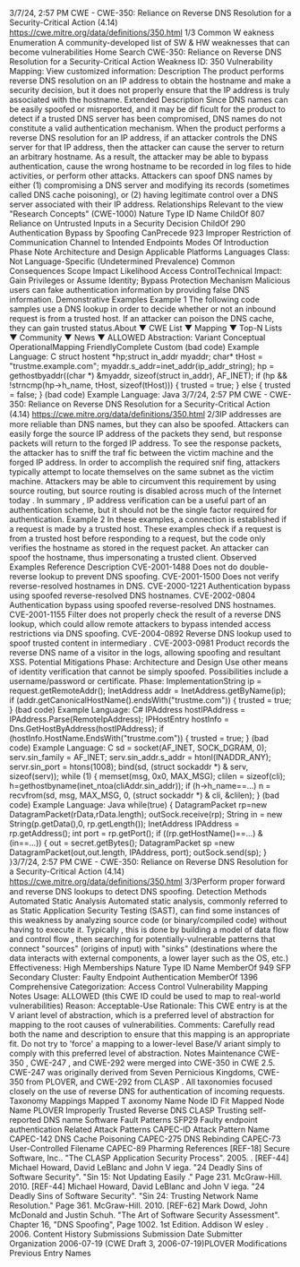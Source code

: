 3/7/24, 2:57 PM CWE - CWE-350: Reliance on Reverse DNS Resolution for a Security-Critical Action (4.14)
https://cwe.mitre.org/data/deﬁnitions/350.html 1/3
Common W eakness Enumeration
A community-developed list of SW & HW weaknesses that can become
vulnerabilities
Home Search
CWE-350: Reliance on Reverse DNS Resolution for a Security-Critical Action
Weakness ID: 350
Vulnerability Mapping: 
View customized information:
 Description
The product performs reverse DNS resolution on an IP address to obtain the hostname and make a security decision, but it does not
properly ensure that the IP address is truly associated with the hostname.
 Extended Description
Since DNS names can be easily spoofed or misreported, and it may be dif ficult for the product to detect if a trusted DNS server has
been compromised, DNS names do not constitute a valid authentication mechanism.
When the product performs a reverse DNS resolution for an IP address, if an attacker controls the DNS server for that IP address,
then the attacker can cause the server to return an arbitrary hostname. As a result, the attacker may be able to bypass authentication,
cause the wrong hostname to be recorded in log files to hide activities, or perform other attacks.
Attackers can spoof DNS names by either (1) compromising a DNS server and modifying its records (sometimes called DNS cache
poisoning), or (2) having legitimate control over a DNS server associated with their IP address.
 Relationships
 Relevant to the view "Research Concepts" (CWE-1000)
Nature Type ID Name
ChildOf 807 Reliance on Untrusted Inputs in a Security Decision
ChildOf 290 Authentication Bypass by Spoofing
CanPrecede 923 Improper Restriction of Communication Channel to Intended Endpoints
 Modes Of Introduction
Phase Note
Architecture and Design
 Applicable Platforms
Languages
Class: Not Language-Specific (Undetermined Prevalence)
 Common Consequences
Scope Impact Likelihood
Access ControlTechnical Impact: Gain Privileges or Assume Identity; Bypass Protection Mechanism
Malicious users can fake authentication information by providing false DNS information.
 Demonstrative Examples
Example 1
The following code samples use a DNS lookup in order to decide whether or not an inbound request is from a trusted host. If an
attacker can poison the DNS cache, they can gain trusted status.About ▼ CWE List ▼ Mapping ▼ Top-N Lists ▼ Community ▼ News ▼
ALLOWED
Abstraction: Variant
Conceptual OperationalMapping
FriendlyComplete Custom
(bad code) Example Language: C 
struct hostent \*hp;struct in\_addr myaddr;
char\* tHost = "trustme.example.com";
myaddr.s\_addr=inet\_addr(ip\_addr\_string);
hp = gethostbyaddr((char \*) &myaddr, sizeof(struct in\_addr), AF\_INET);
if (hp && !strncmp(hp->h\_name, tHost, sizeof(tHost))) {
trusted = true;
} else {
trusted = false;
}
(bad code) Example Language: Java 3/7/24, 2:57 PM CWE - CWE-350: Reliance on Reverse DNS Resolution for a Security-Critical Action (4.14)
https://cwe.mitre.org/data/deﬁnitions/350.html 2/3IP addresses are more reliable than DNS names, but they can also be spoofed. Attackers can easily forge the source IP address of
the packets they send, but response packets will return to the forged IP address. To see the response packets, the attacker has to
sniff the traf fic between the victim machine and the forged IP address. In order to accomplish the required snif fing, attackers typically
attempt to locate themselves on the same subnet as the victim machine. Attackers may be able to circumvent this requirement by
using source routing, but source routing is disabled across much of the Internet today . In summary , IP address verification can be a
useful part of an authentication scheme, but it should not be the single factor required for authentication.
Example 2
In these examples, a connection is established if a request is made by a trusted host.
These examples check if a request is from a trusted host before responding to a request, but the code only verifies the hostname as
stored in the request packet. An attacker can spoof the hostname, thus impersonating a trusted client.
 Observed Examples
Reference Description
CVE-2001-1488 Does not do double-reverse lookup to prevent DNS spoofing.
CVE-2001-1500 Does not verify reverse-resolved hostnames in DNS.
CVE-2000-1221 Authentication bypass using spoofed reverse-resolved DNS hostnames.
CVE-2002-0804 Authentication bypass using spoofed reverse-resolved DNS hostnames.
CVE-2001-1155 Filter does not properly check the result of a reverse DNS lookup, which could allow remote attackers
to bypass intended access restrictions via DNS spoofing.
CVE-2004-0892 Reverse DNS lookup used to spoof trusted content in intermediary .
CVE-2003-0981 Product records the reverse DNS name of a visitor in the logs, allowing spoofing and resultant XSS.
 Potential Mitigations
Phase: Architecture and Design
Use other means of identity verification that cannot be simply spoofed. Possibilities include a username/password or certificate.
Phase: ImplementationString ip = request.getRemoteAddr();
InetAddress addr = InetAddress.getByName(ip);
if (addr.getCanonicalHostName().endsWith("trustme.com")) {
trusted = true;
}
(bad code) Example Language: C# 
IPAddress hostIPAddress = IPAddress.Parse(RemoteIpAddress);
IPHostEntry hostInfo = Dns.GetHostByAddress(hostIPAddress);
if (hostInfo.HostName.EndsWith("trustme.com")) {
trusted = true;
}
(bad code) Example Language: C 
sd = socket(AF\_INET, SOCK\_DGRAM, 0);
serv.sin\_family = AF\_INET;
serv.sin\_addr.s\_addr = htonl(INADDR\_ANY);
servr.sin\_port = htons(1008);
bind(sd, (struct sockaddr \*) & serv, sizeof(serv));
while (1) {
memset(msg, 0x0, MAX\_MSG);
clilen = sizeof(cli);
h=gethostbyname(inet\_ntoa(cliAddr.sin\_addr));
if (h->h\_name==...) n = recvfrom(sd, msg, MAX\_MSG, 0, (struct sockaddr \*) & cli, &clilen);
}
(bad code) Example Language: Java 
while(true) {
DatagramPacket rp=new DatagramPacket(rData,rData.length);
outSock.receive(rp);
String in = new String(p.getData(),0, rp.getLength());
InetAddress IPAddress = rp.getAddress();
int port = rp.getPort();
if ((rp.getHostName()==...) & (in==...)) {
out = secret.getBytes();
DatagramPacket sp =new DatagramPacket(out,out.length, IPAddress, port);
outSock.send(sp);
}
}3/7/24, 2:57 PM CWE - CWE-350: Reliance on Reverse DNS Resolution for a Security-Critical Action (4.14)
https://cwe.mitre.org/data/deﬁnitions/350.html 3/3Perform proper forward and reverse DNS lookups to detect DNS spoofing.
 Detection Methods
Automated Static Analysis
Automated static analysis, commonly referred to as Static Application Security Testing (SAST), can find some instances of this
weakness by analyzing source code (or binary/compiled code) without having to execute it. Typically , this is done by building a
model of data flow and control flow , then searching for potentially-vulnerable patterns that connect "sources" (origins of input)
with "sinks" (destinations where the data interacts with external components, a lower layer such as the OS, etc.)
Effectiveness: High
 Memberships
Nature Type ID Name
MemberOf 949 SFP Secondary Cluster: Faulty Endpoint Authentication
MemberOf 1396 Comprehensive Categorization: Access Control
 Vulnerability Mapping Notes
Usage: ALLOWED (this CWE ID could be used to map to real-world vulnerabilities)
Reason: Acceptable-Use
Rationale:
This CWE entry is at the V ariant level of abstraction, which is a preferred level of abstraction for mapping to the root causes of
vulnerabilities.
Comments:
Carefully read both the name and description to ensure that this mapping is an appropriate fit. Do not try to 'force' a mapping to a
lower-level Base/V ariant simply to comply with this preferred level of abstraction.
 Notes
Maintenance
CWE-350 , CWE-247 , and CWE-292 were merged into CWE-350 in CWE 2.5. CWE-247 was originally derived from Seven
Pernicious Kingdoms, CWE-350 from PLOVER, and CWE-292 from CLASP . All taxonomies focused closely on the use of reverse
DNS for authentication of incoming requests.
 Taxonomy Mappings
Mapped T axonomy Name Node ID Fit Mapped Node Name
PLOVER Improperly Trusted Reverse DNS
CLASP Trusting self-reported DNS name
Software Fault Patterns SFP29 Faulty endpoint authentication
 Related Attack Patterns
CAPEC-ID Attack Pattern Name
CAPEC-142 DNS Cache Poisoning
CAPEC-275 DNS Rebinding
CAPEC-73 User-Controlled Filename
CAPEC-89 Pharming
 References
[REF-18] Secure Software, Inc.. "The CLASP Application Security Process". 2005.
.
[REF-44] Michael Howard, David LeBlanc and John V iega. "24 Deadly Sins of Software Security". "Sin 15: Not Updating Easily ."
Page 231. McGraw-Hill. 2010.
[REF-44] Michael Howard, David LeBlanc and John V iega. "24 Deadly Sins of Software Security". "Sin 24: Trusting Network
Name Resolution." Page 361. McGraw-Hill. 2010.
[REF-62] Mark Dowd, John McDonald and Justin Schuh. "The Art of Software Security Assessment". Chapter 16, "DNS
Spoofing", Page 1002. 1st Edition. Addison W esley . 2006.
 Content History
 Submissions
Submission Date Submitter Organization
2006-07-19
(CWE Draft 3, 2006-07-19)PLOVER
 Modifications
 Previous Entry Names
